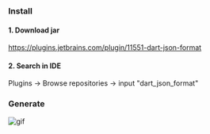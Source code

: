 ### Install
#### 1. Download jar
https://plugins.jetbrains.com/plugin/11551-dart-json-format

#### 2. Search in IDE

Plugins -> Browse repositories -> input "dart_json_format"

### Generate

![gif](example_image/jsonformat.gif)



